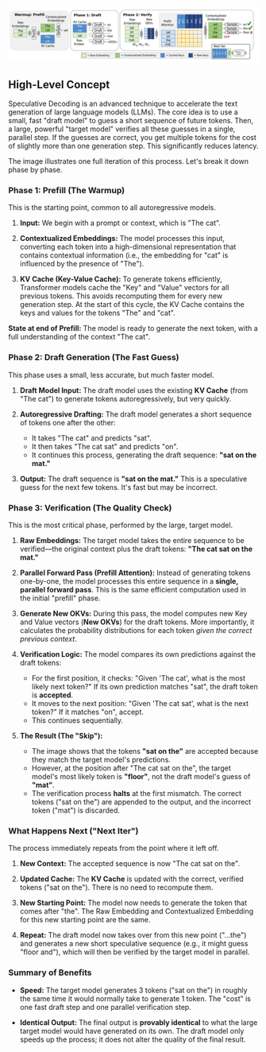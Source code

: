 ![Speculative decoding](../../images/speculative-decoding.png)

## **High-Level Concept**

Speculative Decoding is an advanced technique to accelerate the text generation of large language models (LLMs). The core idea is to use a small, fast "draft model" to guess a short sequence of future tokens. Then, a large, powerful "target model" verifies all these guesses in a single, parallel step. If the guesses are correct, you get multiple tokens for the cost of slightly more than one generation step. This significantly reduces latency.

The image illustrates one full iteration of this process. Let's break it down phase by phase.


### **Phase 1: Prefill (The Warmup)**

This is the starting point, common to all autoregressive models.

1.  **Input:** We begin with a prompt or context, which is "The cat".

2.  **Contextualized Embeddings:** The model processes this input, converting each token into a high-dimensional representation that contains contextual information (i.e., the embedding for "cat" is influenced by the presence of "The").

3.  **KV Cache (Key-Value Cache):** To generate tokens efficiently, Transformer models cache the "Key" and "Value" vectors for all previous tokens. This avoids recomputing them for every new generation step. At the start of this cycle, the KV Cache contains the keys and values for the tokens "The" and "cat".

**State at end of Prefill:** The model is ready to generate the next token, with a full understanding of the context "The cat".



### **Phase 2: Draft Generation (The Fast Guess)**

This phase uses a small, less accurate, but much faster model.

1.  **Draft Model Input:** The draft model uses the existing **KV Cache** (from "The cat") to generate tokens autoregressively, but very quickly.

2.  **Autoregressive Drafting:** The draft model generates a short sequence of tokens one after the other:
    *   It takes "The cat" and predicts "sat".
    *   It then takes "The cat sat" and predicts "on".
    *   It continues this process, generating the draft sequence: **"sat on the mat."**

3.  **Output:** The draft sequence is **"sat on the mat."** This is a speculative guess for the next few tokens. It's fast but may be incorrect.



### **Phase 3: Verification (The Quality Check)**

This is the most critical phase, performed by the large, target model.

1.  **Raw Embeddings:** The target model takes the entire sequence to be verified—the original context plus the draft tokens: **"The cat sat on the mat."**

2.  **Parallel Forward Pass (Prefill Attention):** Instead of generating tokens one-by-one, the model processes this entire sequence in a **single, parallel forward pass**. This is the same efficient computation used in the initial "prefill" phase.

3.  **Generate New OKVs:** During this pass, the model computes new Key and Value vectors (**New OKVs**) for the draft tokens. More importantly, it calculates the probability distributions for each token *given the correct previous context*.

4.  **Verification Logic:** The model compares its own predictions against the draft tokens:
    *   For the first position, it checks: "Given 'The cat', what is the most likely next token?" If its own prediction matches "sat", the draft token is **accepted**.
    *   It moves to the next position: "Given 'The cat sat', what is the next token?" If it matches "on", accept.
    *   This continues sequentially.

5.  **The Result (The "Skip"):**
    *   The image shows that the tokens **"sat on the"** are accepted because they match the target model's predictions.
    *   However, at the position after "The cat sat on the", the target model's most likely token is **"floor"**, not the draft model's guess of **"mat"**.
    *   The verification process **halts** at the first mismatch. The correct tokens ("sat on the") are appended to the output, and the incorrect token ("mat") is discarded.



### **What Happens Next ("Next Iter")**

The process immediately repeats from the point where it left off.

1.  **New Context:** The accepted sequence is now "The cat sat on the".

2.  **Updated Cache:** The **KV Cache** is updated with the correct, verified tokens ("sat on the"). There is no need to recompute them.

3.  **New Starting Point:** The model now needs to generate the token that comes after "the". The Raw Embedding and Contextualized Embedding for this new starting point are the same.

4.  **Repeat:** The draft model now takes over from this new point ("...the") and generates a new short speculative sequence (e.g., it might guess "floor and"), which will then be verified by the target model in parallel.


### **Summary of Benefits**

*   **Speed:** The target model generates 3 tokens ("sat on the") in roughly the same time it would normally take to generate 1 token. The "cost" is one fast draft step and one parallel verification step.

*   **Identical Output:** The final output is **provably identical** to what the large target model would have generated on its own. The draft model only speeds up the process; it does not alter the quality of the final result.
